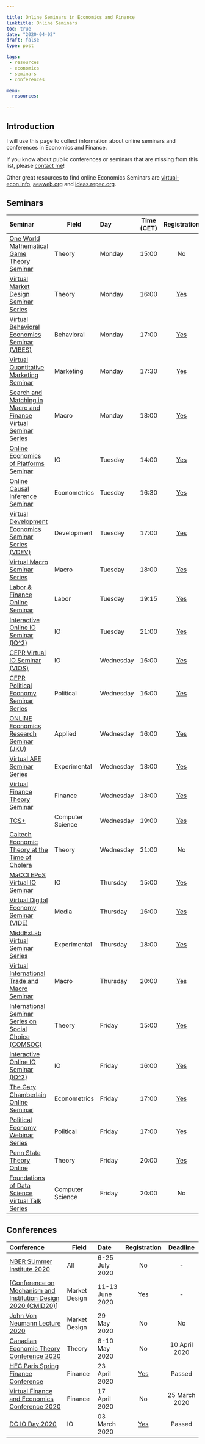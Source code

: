 ```yaml
---

title: Online Seminars in Economics and Finance
linktitle: Online Seminars
toc: true
date: "2020-04-02"
draft: false
type: post

tags:
 - resources
 - economics
 - seminars
 - conferences

menu: 
  resources:

---
```


## Introduction

I will use this page to collect information about online seminars and conferences in Economics and Finance.

If you know about public conferences or seminars that are missing from this list, please [contact me](mailto:matteo.courthoud@econ.uzh.ch)!

Other great resources to find online Economics Seminars are [virtual-econ.info](https://virtual-econ.info/),  [aeaweb.org](https://www.aeaweb.org/resources/online-seminars) and [ideas.repec.org](https://ideas.repec.org/v/).


## Seminars

| Seminar | Field | Day | Time (CET) | Registration | Recorded |
|:--------|-------|:----|:----------:|:------------:|:--------:|
| [One World Mathematical Game Theory Seminar](https://gametheorynetwork.com/one-world-game-theory-seminar/) | Theory | Monday | 15:00 | No | No |
| [Virtual Market Design Seminar Series](http://virtual-md-seminar.com/) | Theory | Monday | 16:00 | [Yes](http://virtual-md-seminar.com/registration.html) | No |
| [Virtual Behavioral Economics Seminar (VIBES)](https://sites.google.com/view/vibesecon/) | Behavioral | Monday | 17:00 | [Yes](https://forms.gle/nAE6VLEZQqeRkSuK6) | No |
| [Virtual Quantitative Marketing Seminar](https://vquantmarketing.substack.com/) | Marketing | Monday | 17:30 | [Yes](https://vquantmarketing.substack.com/) | No |
| [Search and Matching in Macro and Finance Virtual Seminar Series](https://sammf.com/) | Macro | Monday | 18:00 | [Yes](https://sammf.com/sign-up/) | No |
| [Online Economics of Platforms Seminar](https://www.tse-fr.eu/new-online-seminar-economics-platforms) | IO | Tuesday | 14:00 | [Yes](mailto:marie-helene.dufour@tse-fr.eu) | [Yes](https://www.youtube.com/channel/UCQLTomj3LkQ_8rKGfxxmYvw) |
| [Online Causal Inference Seminar](https://sites.google.com/view/ocis/) | Econometrics | Tuesday | 16:30 | [Yes](https://www.google.com/url?q=https%3A%2F%2Fmailman.stanford.edu%2Fmailman%2Flistinfo%2Fonline-causal-inference-seminar&sa=D&sntz=1&usg=AFQjCNGgPMLB-5Iv0SRBiJHXlIhxo2ta2A) | [Yes](https://sites.google.com/view/ocis/past-talks-and-recordings?authuser=0) |
| [Virtual Development Economics Seminar Series (VDEV)](https://vdevecon.wixsite.com/website) | Development | Tuesday | 17:00 | [Yes](https://us02web.zoom.us/webinar/register/WN_m4Ws1VxXRry_kwZoT8T5WA) | [Yes](https://www.youtube.com/channel/UC9NMehzZBlChKSiie1DFCaA/featured?view_as=public) |
| [Virtual Macro Seminar Series](https://sites.google.com/view/virtualmacro/) | Macro   | Tuesday   | 18:00    | [Yes](https://www.google.com/url?q=https%3A%2F%2Fstockholmuniversity.zoom.us%2Fwebinar%2Fregister%2F7815862675026%2FWN_yNkq5FpES9yJjpjdqYWFbA&sa=D&sntz=1&usg=AFQjCNHWMu_cBPhLdq_uqy1eugAzEy2bzg) | [Yes](https://sites.google.com/view/virtualmacro/past-seminars) |
| [Labor & Finance Online Seminar](https://sites.google.com/view/lfos) | Labor | Tuesday | 19:15 | [Yes](https://sites.google.com/view/lfos/register) | No |
| [Interactive Online IO Seminar (IO^2)](https://web.stanford.edu/~leinav/teaching/IOIOspring2020.pdf) | IO | Tuesday | 21:00 | [Yes](https://stanford.zoom.us/webinar/register/WN_A85qA0DSQmmJeHBimyw2MQ) | No |
| [CEPR Virtual IO Seminar (VIOS)](https://sites.google.com/view/virtual-io-seminar/) | IO | Wednesday | 16:00 | [Yes](https://drive.google.com/open?id=1-dtGhiM2EqtXnkTztoLzDO7cNB_ekOFfbuckSSIotxU) | No |
| [CEPR Political Economy Seminar Series](https://mailchi.mp/cepr/cepr-webinar-polecon-series-reminder) | Political | Wednesday | 16:00 | [Yes](https://zoom.us/webinar/register/WN_3MqzgQR2RQ-1nu8DD2LxeA) | No |
| [ONLINE Economics Research Seminar (JKU)](https://www.jku.at/en/department-of-economics/research/research-events/online-economics-research-seminar/) | Applied | Wednesday | 16:00 | [Yes](mailto:alexander.ahammer@jku.at) | [Yes](https://www.jku.at/en/department-of-economics/research/research-events/online-economics-research-seminar/) |
| [Virtual AFE Seminar Series](https://economics.uchicago.edu/content/afe-seminar-series) | Experimental | Wednesday | 18:00 | [Yes](https://economics.uchicago.edu/content/afe-2020) | No |
| [Virtual Finance Theory Seminar](https://drive.google.com/file/d/1FEnt42opuzpQiJtPUF1lHqN3Zdp9mdhZ/view) | Finance | Wednesday | 18:00 | [Yes](mailto:[virtualfinancetheoryseminar.com](mailto:mail@virtualfinancetheoryseminar.com)) | No |
| [TCS+](https://sites.google.com/site/plustcs/) | Computer Science | Wednesday | 19:00 | [Yes](https://sites.google.com/site/plustcs/livetalk/live-seat-reservation) | [Yes](https://sites.google.com/site/plustcs/past-talks) |
| [Caltech Economic Theory at the Time of Cholera](http://tamuz.caltech.edu/cettc/) | Theory  | Wednesday | 21:00    | No | [Yes](http://tamuz.caltech.edu/cettc/#x1-50003) |
| [MaCCI EPoS Virtual IO Seminar](https://sites.google.com/view/macci-epos-virtual-io-seminar) | IO | Thursday | 15:00 | [Yes](https://sites.google.com/view/macci-epos-virtual-io-seminar/program/registration) | No |
| [Virtual Digital Economy Seminar (VIDE)](https://www.digitalecon.org/seminar) | Media | Thursday | 16:00 | [Yes](https://www.digitalecon.org/seminar) | [Yes](https://www.digitalecon.org/seminar/past-seminars) |
| [MiddExLab Virtual Seminar Series](http://middexlab.weebly.com/virtual-seminar-series.html) | Experimental | Thursday | 18:00 | [Yes](http://middexlab.weebly.com/virtual-seminar-series.html) | No |
| [Virtual International Trade and Macro Seminar](https://www.tradedynamics.org/) | Macro | Thursday | 20:00 | [Yes](https://forms.gle/uiNjSptWjvucDbHSA) | [Yes](https://www.tradedynamics.org/video-archive) |
| [International Seminar Series on Social Choice (COMSOC)](https://sites.google.com/view/comsoc-seminar/) | Theory | Friday | 15:00 | [Yes](https://www.google.com/url?q=https%3A%2F%2Flist.uva.nl%2Fmailman%2Flistinfo%2Fcomsoc-video-seminar&sa=D&sntz=1&usg=AFQjCNEAx47kVC25VUer3fp05Mw7vcZwuA) | [Yes](https://sites.google.com/view/comsoc-seminar/) |
| [Interactive Online IO Seminar (IO^2)](https://web.stanford.edu/~leinav/teaching/IOIOspring2020.pdf) | IO | Friday | 16:00 | [Yes](https://stanford.zoom.us/webinar/register/WN_Tb_FyMJ1RCeNF1HmCVvjMQ) | No |
| [The Gary Chamberlain Online Seminar](https://www.chamberlainseminar.org/) | Econometrics | Friday    | 17:00    | [Yes](https://www.google.com/url?q=https%3A%2F%2Fmailman.stanford.edu%2Fmailman%2Flistinfo%2Fchamberlainseminar&sa=D&sntz=1&usg=AFQjCNHJFMMiJMowt_vAtuBWbrK-4PA2IA) | [Yes](https://www.chamberlainseminar.org/past-seminars) |
| [Political Economy Webinar Series](https://sites.google.com/view/dcpec/events/webinar) | Political | Friday | 17:00 | [Yes](https://forms.gle/yohLo3pk898Yq9Sf9) | No |
| [Penn State Theory Online](http://www.rohitlamba.com/penntheon) | Theory | Friday | 20:00 | [Yes](mailto:l-micropenntheon-subscribe-request@lists.psu.edu) | [Yes](http://www.rohitlamba.com/penntheon) |
| [Foundations of Data Science Virtual Talk Series](https://sites.google.com/view/dstheory/home) | Computer Science | Friday | 20:00 | No | [Yes](https://sites.google.com/view/dstheory/past-talks) |




## Conferences

| Conference | Field | Date | Registration | Deadline |
|:-----------|-------|:-----|:------------:|:--------:|
| [NBER SUmmer Institute 2020](http://conference.nber.org/confer/2020/SI2020/SI2020.html) | All | 6-25 July 2020 | No | - |
| [[Conference on Mechanism and Institution Design 2020 (CMID20)](https://conference2.aau.at/event/4/)] | Market Design | 11-13 June 2020 | [Yes](https://conference2.aau.at/event/4/registrations/10/) | - |
| [John Von Neumann Lecture 2020](https://gametheory.online/project_show/40) | Market Design | 29 May 2020 | No | No |
| [Canadian Economic Theory Conference 2020](https://www.economics.utoronto.ca/conferences/index.php/cetc/2020) | Theory | 8-10 May 2020 | No | 10 April 2020 |
| [HEC Paris Spring Finance Conference](https://www.hec.edu/en/news-room/hec-paris-spring-finance-online-conference) | Finance | 23 April 2020 | [Yes](https://zoom.us/webinar/register/WN_8xeT7qlyS3WUpz9wUWrDQg) | Passed |
| [Virtual Finance and Economics Conference 2020](https://static1.squarespace.com/static/56086d00e4b0fb7874bc2d42/t/5e753140c2225859fa93ba1e/1584738624656/callforpapers.pdf) | Finance | 17 April 2020 | No | 25 March 2020 |
| [DC IO Day 2020](https://sites.google.com/view/dc-io-day) | IO | 03 March 2020 | [Yes](https://sites.google.com/view/dc-io-day) | Passed |



